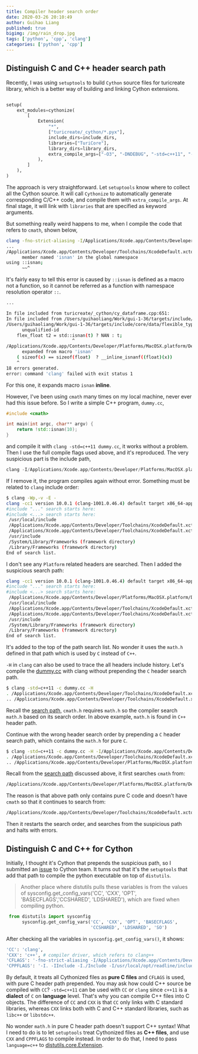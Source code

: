 ```yaml
---
title: Compiler header search order
date: 2020-03-26 20:10:49
author: Guihao Liang
published: true
bigimg: /img/rain_drop.jpg
tags: ['python', 'cpp', 'clang']
categories: ['python', 'cpp']
---
```


## Distinguish C and C++ header search path

Recently, I was using `setuptools` to build `Cython` source files for turicreate library, which is a better way of building and linking Cython extensions.

```python

setup(
    ext_modules=cythonize(
        [
            Extension(
                "*",
                ["turicreate/_cython/*.pyx"],
                include_dirs=include_dirs,
                libraries=["TuriCore"],
                library_dirs=library_dirs,
                extra_compile_args=["-O3", "-DNDEBUG", "-std=c++11", "-w"],
            ),
        ]
    ),
)
```

The approach is very straightforward. Let `setuptools` know where to collect all the Cython source. It will call `Cythonize` to automatically generate corresponding C/C++ code, and compile them with `extra_compile_args`. At final stage, it will link with `libraries` that are specified as keyword arguments.

But something really weird happens to me, when I compile the code that refers to `cmath`, shown below,

```bash
clang -fno-strict-aliasing -I/Applications/Xcode.app/Contents/Developer/Platforms/MacOSX.platform/Developer/SDKs/MacOSX10.14.sdk/usr/include -DNDEBUG -g -fwrapv -O3 -Wall -Wstrict-prototypes -I/Users/guihaoliang/.pyenv/versions/2.7.16/include/python2.7 -c turicreate/_cython/cy_dataframe.cpp -o build/temp.macosx-10.14-x86_64-2.7/turicreate/_cython/cy_dataframe.o -O3 -DNDEBUG -std=c++11 -w
...
/Applications/Xcode.app/Contents/Developer/Toolchains/XcodeDefault.xctoolchain/usr/include/c++/v1/cmath:317:9: error: no
      member named 'isnan' in the global namespace
using ::isnan;
      ~~^
```

It's fairly easy to tell this error is caused by `::isnan` is defined as a macro not a function, so it cannot be referred as a function with namespace resolution operator `::`.

```bash
...

In file included from turicreate/_cython/cy_dataframe.cpp:651:
In file included from /Users/guihaoliang/Work/gui-1-36/targets/include/core/data/flexible_type/flexible_type.hpp:1448:
/Users/guihaoliang/Work/gui-1-36/targets/include/core/data/flexible_type/flexible_type_detail.hpp:906:26: error: expected
      unqualified-id
    flex_float t2 = std::isnan(t) ? NAN : t;
                         ^
/Applications/Xcode.app/Contents/Developer/Platforms/MacOSX.platform/Developer/SDKs/MacOSX10.14.sdk/usr/include/math.h:165:5: note:
      expanded from macro 'isnan'
    ( sizeof(x) == sizeof(float)  ? __inline_isnanf((float)(x))          \
    ^
18 errors generated.
error: command 'clang' failed with exit status 1
```

For this one, it expands macro `isnan` __inline__.

However, I've been using `cmath` many times on my local machine, never ever had this issue before. So I write a simple C++ program, `dummy.cc`, <a name=dummy-cc></a>

```cpp
#include <cmath>

int main(int argc, char** argv) {
    return !std::isnan(10);
}
```

and compile it with `clang -std=c++11 dummy.cc`, it works without a problem. Then I use the full compile flags used above, and it's reproduced. The very suspicious part is the include path,

```c
clang -I/Applications/Xcode.app/Contents/Developer/Platforms/MacOSX.platform/Developer/SDKs/MacOSX10.14.sdk/usr/include
```

If I remove it, the program compiles again without error. Something must be related to `clang` include order: <a name="good-search"></a>

```bash
$ clang -Wp,-v -E -
clang -cc1 version 10.0.1 (clang-1001.0.46.4) default target x86_64-apple-darwin18.7.0
#include "..." search starts here:
#include <...> search starts here:
 /usr/local/include
 /Applications/Xcode.app/Contents/Developer/Toolchains/XcodeDefault.xctoolchain/usr/lib/clang/10.0.1/include
 /Applications/Xcode.app/Contents/Developer/Toolchains/XcodeDefault.xctoolchain/usr/include
 /usr/include
 /System/Library/Frameworks (framework directory)
 /Library/Frameworks (framework directory)
End of search list.
```

I don't see any `Platform` related headers are searched. Then I added the suspicious search path: <a name="bad-search"></a>

```bash
clang -cc1 version 10.0.1 (clang-1001.0.46.4) default target x86_64-apple-darwin18.7.0
#include "..." search starts here:
#include <...> search starts here:
 /Applications/Xcode.app/Contents/Developer/Platforms/MacOSX.platform/Developer/SDKs/MacOSX10.14.sdk/usr/include
 /usr/local/include
 /Applications/Xcode.app/Contents/Developer/Toolchains/XcodeDefault.xctoolchain/usr/lib/clang/10.0.1/include
 /Applications/Xcode.app/Contents/Developer/Toolchains/XcodeDefault.xctoolchain/usr/include
 /usr/include
 /System/Library/Frameworks (framework directory)
 /Library/Frameworks (framework directory)
End of search list.
```

It's added to the top of the path search list. No wonder it uses the `math.h` defined in that path which is used by `C` instead of `C++`.

`-H` in `clang` can also be used to trace the all headers include history. Let's compile the [dummy.cc](#dummy-cc) with clang without prepending the `C` header search path.

```bash
$ clang -std=c++11 -c dummy.cc -H
. /Applications/Xcode.app/Contents/Developer/Toolchains/XcodeDefault.xctoolchain/usr/include/c++/v1/cmath
.. /Applications/Xcode.app/Contents/Developer/Toolchains/XcodeDefault.xctoolchain/usr/include/c++/v1/math.h
```

Recall the [search path](#good-search), `cmath.h` requires `math.h` so the compiler search `math.h` based on its search order. In above example, `math.h` is found in `C++` header path.

Continue with the wrong header search order by prepending a `C` header search path, which contains the `math.h` for pure `C`.

```bash
$ clang -std=c++11 -c dummy.cc -H -I/Applications/Xcode.app/Contents/Developer/Platforms/MacOSX.platform/Developer/SDKs/MacOSX10.14.sdk/usr/include
. /Applications/Xcode.app/Contents/Developer/Toolchains/XcodeDefault.xctoolchain/usr/include/c++/v1/cmath
.. /Applications/Xcode.app/Contents/Developer/Platforms/MacOSX.platform/Developer/SDKs/MacOSX10.14.sdk/usr/include/math.h
```

Recall from the [search path](#bad-search) discussed above, it first searches `cmath` from:

```bash
/Applications/Xcode.app/Contents/Developer/Platforms/MacOSX.platform/Developer/SDKs/MacOSX10.14.sdk/usr/include
```

The reason is that above path only contains pure C code and doesn't have `cmath` so that it continues to search from:

```bash
/Applications/Xcode.app/Contents/Developer/Toolchains/XcodeDefault.xctoolchain/usr/include
```

Then it restarts the search order, and searches from the suspicious path and halts with errors.

## Distinguish C and C++ for Cython

Initially, I thought it's Cython that prepends the suspicious path, so I submitted an [issue](https://github.com/cython/cython/issues/3459) to Cython team. It turns out that it's the `setuptools` that add that path to compile the python executable on top of `distutils`.

> Another place where distutils pulls these variables is from the values of sysconfig.get_config_vars('CC', 'CXX', 'OPT', 'BASECFLAGS','CCSHARED', 'LDSHARED'), which are fixed when compiling python.

```python
 from distutils import sysconfig
      sysconfig.get_config_vars('CC', 'CXX', 'OPT', 'BASECFLAGS',
                                'CCSHARED', 'LDSHARED', 'SO')
```

After checking all the variables in `sysconfig.get_config_vars()`, it shows:

```bash
'CC': 'clang',
'CXX': 'c++', # compiler driver, which refers to clang++
'CFLAGS': '-fno-strict-aliasing -I/Applications/Xcode.app/Contents/Developer/Platforms/MacOSX.platform/Developer/SDKs/MacOSX10.14.sdk/usr/include  -DNDEBUG -g -fwrapv -O3 -Wall -Wstrict-prototypes',
'CPPFLAGS': '-I. -IInclude -I./Include -I/usr/local/opt/readline/include -I/usr/local/opt/readline/include -I/usr/local/opt/openssl/include -I/Users/guihaoliang/.pyenv/versions/2.7.16/include',
```

By default, it treats all Cythonized files as __pure C files__ and `CFLAGS` is used, with pure C header path prepended. You may ask how could C++ source be compiled with `CC`? `-std=c++11` can be used with `CC` or `clang` since `c++11` is a __dialect__ of `C` on __language__ level. That's why you can compile C++ files into C objects. The difference of `CC` and `CXX` is that `CC` only links with C standard libraries, whereas `CXX` links both with C and C++ standard libraries, such as `libc++` or `libstdc++`.

No wonder `math.h` in pure C header path doesn't support C++ syntax! What I need to do is to let `setuptools` treat Cythonized files as __C++ files__, and use `CXX` and `CPPFLAGS` to compile instead. In order to do that, I need to pass `language=c++` to [distutils.core.Extension](https://docs.python.org/3.6/distutils/apiref.html#distutils.core.Extension).